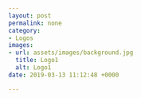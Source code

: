 ```yaml
---
layout: post
permalink: none
category:
- Logos
images:
- url: assets/images/background.jpg
  title: Logo1
  alt: Logo1
date: 2019-03-13 11:12:48 +0000

---
```

